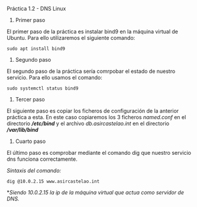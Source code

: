 Práctica 1.2 - DNS Linux

1. Primer paso

El primer paso de la práctica es instalar bind9 en la máquina virtual de Ubuntu. Para ello utilizaremos el siguiente comando:

~~~
sudo apt install bind9
~~~

1. Segundo paso

El segundo paso de la práctica sería comrpobar el estado de nuestro servicio. Para ello usamos el comando:

~~~
sudo systemctl status bind9
~~~

1. Tercer paso

El siguiente paso es copiar los ficheros de configuración de la anterior práctica a esta. En este caso copiaremos los 3 ficheros *named.conf* en el directorio ***/etc/bind*** y el archivo *db.asircastelao.int* en el directorio ***/var/lib/bind***

1. Cuarto paso

El último paso es comprobar mediante el comando dig que nuestro servicio dns funciona correctamente.

_Sintaxis del comando:_

~~~
dig @10.0.2.15 www.asircastelao.int
~~~

**Siendo 10.0.2.15 la ip de la máquina virtual que actua como servidor de DNS.*



